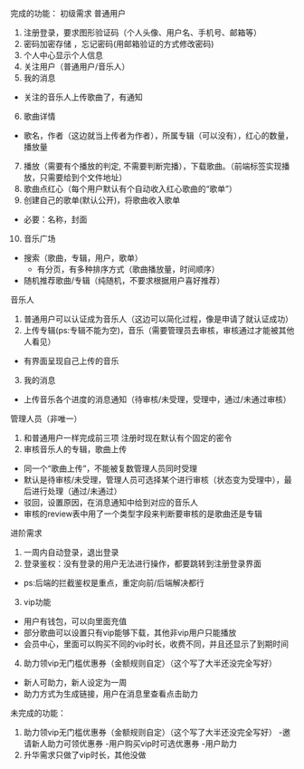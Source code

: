 完成的功能：
初级需求
普通用户
1. 注册登录，要求图形验证码（个人头像、用户名、手机号、邮箱等）
2. 密码加密存储 ，忘记密码(用邮箱验证的方式修改密码) 
3. 个人中心显示个人信息
4. 关注用户（普通用户/音乐人）
5. 我的消息
  - 关注的音乐人上传歌曲了，有通知
6. 歌曲详情
  - 歌名，作者（这边就当上传者为作者），所属专辑（可以没有），红心的数量，播放量
7. 播放（需要有个播放的判定, 不需要判断完播），下载歌曲。（前端标签实现播放，只需要给到个文件地址）
8. 歌曲点红心（每个用户默认有个自动收入红心歌曲的“歌单”）
9. 创建自己的歌单(默认公开)，将歌曲收入歌单
  - 必要：名称，封面
10. 音乐广场
  - 搜索（歌曲，专辑，用户，歌单）  
    - 有分页，有多种排序方式（歌曲播放量，时间顺序）
  - 随机推荐歌曲/专辑（纯随机，不要求根据用户喜好推荐）
    
音乐人
1. 普通用户可以认证成为音乐人（这边可以简化过程，像是申请了就认证成功）
2. 上传专辑(ps:专辑不能为空)，音乐（需要管理员去审核，审核通过才能被其他人看见）
  - 有界面呈现自己上传的音乐
3. 我的消息
  - 上传音乐各个进度的消息通知（待审核/未受理，受理中，通过/未通过审核）

管理人员（非唯一）
1. 和普通用户一样完成前三项
  注册时现在默认有个固定的密令
2. 审核音乐人的专辑，歌曲上传
  - 同一个“歌曲上传”，不能被复数管理人员同时受理
  - 默认是待审核/未受理，管理人员可选择某个进行审核（状态变为受理中），最后进行处理（通过/未通过）
  - 驳回，设置原因，在消息通知中给到对应的音乐人
  - 审核的review表中用了一个类型字段来判断要审核的是歌曲还是专辑

进阶需求
1. 一周内自动登录，退出登录
2. 登录鉴权：没有登录的用户无法进行操作，都要跳转到注册登录界⾯
  - ps:后端的拦截鉴权是重点，重定向前/后端解决都行
3. vip功能
  - 用户有钱包，可以向里面充值
  - 部分歌曲可以设置只有vip能够下载，其他非vip用户只能播放
  - 会员中心，里面可以购买不同的vip时长，收费不同，并且还显示了到期时间
4. 助力领vip无门槛优惠券（金额规则自定）（这个写了大半还没完全写好）
  - 新人可助力，新人设定为一周
  - 助力方式为生成链接，用户在消息里查看点击助力

未完成的功能：
1. 助力领vip无门槛优惠券（金额规则自定）（这个写了大半还没完全写好）
 -邀请新人助力可领优惠券
 -用户购买vip时可选优惠券
 -用户助力
2. 升华需求只做了vip时长，其他没做
